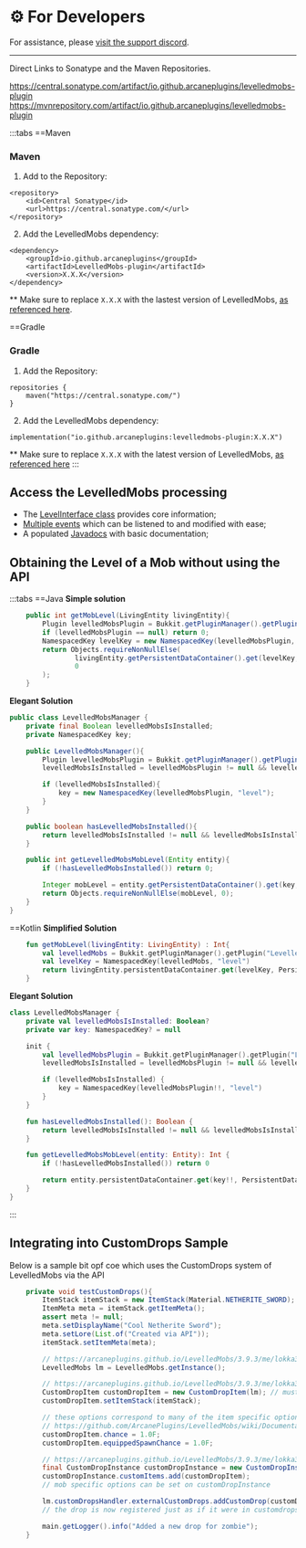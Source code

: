 # ⚙️ For Developers

For assistance, please [visit the support discord](https://discord.gg/arcaneplugins-752310043214479462).

---

Direct Links to Sonatype and the Maven Repositories.

https://central.sonatype.com/artifact/io.github.arcaneplugins/levelledmobs-plugin <br/>
https://mvnrepository.com/artifact/io.github.arcaneplugins/levelledmobs-plugin

:::tabs
==Maven
### Maven
1. Add to the Repository:

```
<repository>
    <id>Central Sonatype</id>
    <url>https://central.sonatype.com/</url>
</repository>
```

2. Add the LevelledMobs dependency:

```
<dependency>
    <groupId>io.github.arcaneplugins</groupId>
    <artifactId>LevelledMobs-plugin</artifactId>
    <version>X.X.X</version>
</dependency>
```

** Make sure to replace `X.X.X` with the lastest version of LevelledMobs, [as referenced here](https://mvnrepository.com/artifact/io.github.arcaneplugins/levelledmobs-plugin).

==Gradle
### Gradle
1. Add the Repository:
```
repositories {
    maven("https://central.sonatype.com/")
}
```
2. Add the LevelledMobs dependency:
```
implementation("io.github.arcaneplugins:levelledmobs-plugin:X.X.X")
```
** Make sure to replace `X.X.X` with the latest version of LevelledMobs, [as referenced here](https://mvnrepository.com/artifact/io.github.arcaneplugins/levelledmobs-plugin)
:::

## Access the LevelledMobs processing
- The [LevelInterface class](https://github.com/ArcanePlugins/LevelledMobs/blob/master/levelledmobs-plugin/src/main/kotlin/io/github/arcaneplugins/levelledmobs/LevelInterface.kt) provides core information;
- [Multiple events](https://github.com/ArcanePlugins/LevelledMobs/tree/master/levelledmobs-plugin/src/main/kotlin/io/github/arcaneplugins/levelledmobs/events) which can be listened to and modified with ease;
- A populated [Javadocs](https://arcaneplugins.github.io/LevelledMobs/) with basic documentation;

## Obtaining the Level of a Mob without using the API

:::tabs
==Java
**Simple solution**
```java
    public int getMobLevel(LivingEntity livingEntity){
        Plugin levelledMobsPlugin = Bukkit.getPluginManager().getPlugin("LevelledMobs");
        if (levelledMobsPlugin == null) return 0;
        NamespacedKey levelKey = new NamespacedKey(levelledMobsPlugin, "level");
        return Objects.requireNonNullElse(
                livingEntity.getPersistentDataContainer().get(levelKey, PersistentDataType.INTEGER),
                0
        );
    }    
```
**Elegant Solution**
```java
public class LevelledMobsManager {
    private final Boolean levelledMobsIsInstalled;
    private NamespacedKey key;

    public LevelledMobsManager(){
        Plugin levelledMobsPlugin = Bukkit.getPluginManager().getPlugin("LevelledMobs");
        levelledMobsIsInstalled = levelledMobsPlugin != null && levelledMobsPlugin.isEnabled();

        if (levelledMobsIsInstalled){
            key = new NamespacedKey(levelledMobsPlugin, "level");
        }
    }

    public boolean hasLevelledMobsInstalled(){
        return levelledMobsIsInstalled != null && levelledMobsIsInstalled;
    }

    public int getLevelledMobsMobLevel(Entity entity){
        if (!hasLevelledMobsInstalled()) return 0;

        Integer mobLevel = entity.getPersistentDataContainer().get(key, PersistentDataType.INTEGER);
        return Objects.requireNonNullElse(mobLevel, 0);
    }
}
```
==Kotlin
**Simplified Solution**
```Kotlin
    fun getMobLevel(livingEntity: LivingEntity) : Int{
        val levelledMobs = Bukkit.getPluginManager().getPlugin("LevelledMobs") ?: return 0
        val levelKey = NamespacedKey(levelledMobs, "level")
        return livingEntity.persistentDataContainer.get(levelKey, PersistentDataType.INTEGER) ?: 0
    }
```
**Elegant Solution**
```Kotlin
class LevelledMobsManager {
    private val levelledMobsIsInstalled: Boolean?
    private var key: NamespacedKey? = null

    init {
        val levelledMobsPlugin = Bukkit.getPluginManager().getPlugin("LevelledMobs")
        levelledMobsIsInstalled = levelledMobsPlugin != null && levelledMobsPlugin.isEnabled

        if (levelledMobsIsInstalled) {
            key = NamespacedKey(levelledMobsPlugin!!, "level")
        }
    }

    fun hasLevelledMobsInstalled(): Boolean {
        return levelledMobsIsInstalled != null && levelledMobsIsInstalled
    }

    fun getLevelledMobsMobLevel(entity: Entity): Int {
        if (!hasLevelledMobsInstalled()) return 0

        return entity.persistentDataContainer.get(key!!, PersistentDataType.INTEGER) ?: 0
    }
}
```
:::

## Integrating into CustomDrops Sample
Below is a sample bit opf coe which uses the CustomDrops system of LevelledMobs via the API
```java
    private void testCustomDrops(){
        ItemStack itemStack = new ItemStack(Material.NETHERITE_SWORD);
        ItemMeta meta = itemStack.getItemMeta();
        assert meta != null;
        meta.setDisplayName("Cool Netherite Sword");
        meta.setLore(List.of("Created via API"));
        itemStack.setItemMeta(meta);

        // https://arcaneplugins.github.io/LevelledMobs/3.9.3/me/lokka30/levelledmobs/LevelledMobs.html
        LevelledMobs lm = LevelledMobs.getInstance();

        // https://arcaneplugins.github.io/LevelledMobs/3.9.3/me/lokka30/levelledmobs/customdrops/CustomDropItem.html
        CustomDropItem customDropItem = new CustomDropItem(lm); // must pass instance to LevelledMobs main class
        customDropItem.setItemStack(itemStack);

        // these options correspond to many of the item specific options shown here:
        // https://github.com/ArcanePlugins/LevelledMobs/wiki/Documentation---customdrops.yml
        customDropItem.chance = 1.0F;
        customDropItem.equippedSpawnChance = 1.0F;

        // https://arcaneplugins.github.io/LevelledMobs/3.9.3/me/lokka30/levelledmobs/customdrops/CustomDropInstance.html
        final CustomDropInstance customDropInstance = new CustomDropInstance(EntityType.ZOMBIE);
        customDropInstance.customItems.add(customDropItem);
        // mob specific options can be set on customDropInstance

        lm.customDropsHandler.externalCustomDrops.addCustomDrop(customDropInstance);
        // the drop is now registered just as if it were in customdrops.yml

        main.getLogger().info("Added a new drop for zombie");
    }
```
